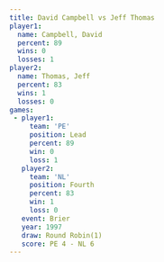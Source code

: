 ```yaml
---
title: David Campbell vs Jeff Thomas
player1:               
  name: Campbell, David
  percent: 89          
  wins: 0              
  losses: 1            
player2:               
  name: Thomas, Jeff   
  percent: 83          
  wins: 1              
  losses: 0            
games:
 - player1:        
     team: 'PE'    
     position: Lead
     percent: 89   
     win: 0        
     loss: 1       
   player2:          
     team: 'NL'      
     position: Fourth
     percent: 83     
     win: 1          
     loss: 0         
   event: Brier        
   year: 1997          
   draw: Round Robin(1)
   score: PE 4 - NL 6  
---
```

